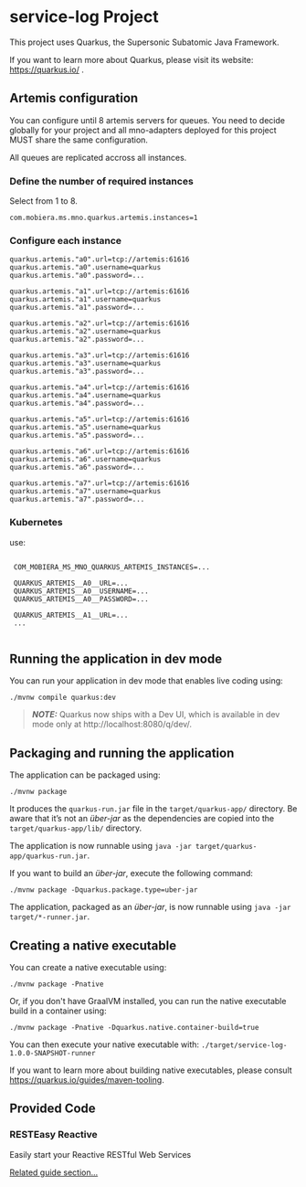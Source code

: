 # service-log Project

This project uses Quarkus, the Supersonic Subatomic Java Framework.

If you want to learn more about Quarkus, please visit its website: https://quarkus.io/ .

## Artemis configuration


You can configure until 8 artemis servers for queues. You need to decide globally for your project and all mno-adapters deployed for this project MUST share the same configuration.

All queues are replicated accross all instances.

### Define the number of required instances

Select from 1 to 8.

```
com.mobiera.ms.mno.quarkus.artemis.instances=1
```

### Configure each instance

```
quarkus.artemis."a0".url=tcp://artemis:61616
quarkus.artemis."a0".username=quarkus
quarkus.artemis."a0".password=...

quarkus.artemis."a1".url=tcp://artemis:61616
quarkus.artemis."a1".username=quarkus
quarkus.artemis."a1".password=...

quarkus.artemis."a2".url=tcp://artemis:61616
quarkus.artemis."a2".username=quarkus
quarkus.artemis."a2".password=...

quarkus.artemis."a3".url=tcp://artemis:61616
quarkus.artemis."a3".username=quarkus
quarkus.artemis."a3".password=...

quarkus.artemis."a4".url=tcp://artemis:61616
quarkus.artemis."a4".username=quarkus
quarkus.artemis."a4".password=...

quarkus.artemis."a5".url=tcp://artemis:61616
quarkus.artemis."a5".username=quarkus
quarkus.artemis."a5".password=...

quarkus.artemis."a6".url=tcp://artemis:61616
quarkus.artemis."a6".username=quarkus
quarkus.artemis."a6".password=...

quarkus.artemis."a7".url=tcp://artemis:61616
quarkus.artemis."a7".username=quarkus
quarkus.artemis."a7".password=...

```

### Kubernetes

use:

```
 
 COM_MOBIERA_MS_MNO_QUARKUS_ARTEMIS_INSTANCES=...

 QUARKUS_ARTEMIS__A0__URL=...
 QUARKUS_ARTEMIS__A0__USERNAME=...
 QUARKUS_ARTEMIS__A0__PASSWORD=...
 
 QUARKUS_ARTEMIS__A1__URL=...
 ...
 
```

## Running the application in dev mode

You can run your application in dev mode that enables live coding using:
```shell script
./mvnw compile quarkus:dev
```

> **_NOTE:_**  Quarkus now ships with a Dev UI, which is available in dev mode only at http://localhost:8080/q/dev/.

## Packaging and running the application

The application can be packaged using:
```shell script
./mvnw package
```
It produces the `quarkus-run.jar` file in the `target/quarkus-app/` directory.
Be aware that it’s not an _über-jar_ as the dependencies are copied into the `target/quarkus-app/lib/` directory.

The application is now runnable using `java -jar target/quarkus-app/quarkus-run.jar`.

If you want to build an _über-jar_, execute the following command:
```shell script
./mvnw package -Dquarkus.package.type=uber-jar
```

The application, packaged as an _über-jar_, is now runnable using `java -jar target/*-runner.jar`.

## Creating a native executable

You can create a native executable using: 
```shell script
./mvnw package -Pnative
```

Or, if you don't have GraalVM installed, you can run the native executable build in a container using: 
```shell script
./mvnw package -Pnative -Dquarkus.native.container-build=true
```

You can then execute your native executable with: `./target/service-log-1.0.0-SNAPSHOT-runner`

If you want to learn more about building native executables, please consult https://quarkus.io/guides/maven-tooling.

## Provided Code

### RESTEasy Reactive

Easily start your Reactive RESTful Web Services

[Related guide section...](https://quarkus.io/guides/getting-started-reactive#reactive-jax-rs-resources)
